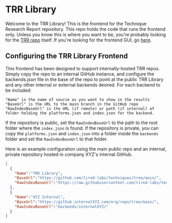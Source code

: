 # TRR Library

Welcome to the TRR Library! This is the frontend for the Technique Research
Report repository. This repo holds the code that runs the frontend only.  Unless
you know this is where you want to be, you're probably looking for the [TRR
repo] itself. If you're looking for the frontend GUI, go [here].

[TRR Repo]: https://github.edwardjones.com/ejsecure/technique-research-reports
[here]: https://github.edwardjones.com/pages/ejsecure/trr-library/

## Configuring the TRR Library Frontend

This frontend has been designed to support internally-hosted TRR repos. Simply copy the repo to an internal GitHub instance, and configure the backends.json file in the base of the repo to point at the public TRR Library and any other internal or external backends desired. For each backend to be included:

```text
"Name" is the name of source as you want to show in the results
"BaseUrl" is the URL to the main branch in the GitHub repo
"RawIndexBaseUrl" is the URL (if remote) or path (if internal) of folder holding the platforms.json and index.json for the backend.
```

If the repository is public, set the `RawIndexBaseUrl` to the path to the root
folder where the `index.json` is found.  If the repository is private, you can
copy the `platforms.json` and `index.json` into a folder inside the `backends`
folder and set the `RawIndexBaseUrl` to that folder. 

Here is an example configuration using the main public repo and an internal,
private repository hosted in company XYZ's internal GitHub.

```json
[
  {
    "Name":"TRR Library",
    "BaseUrl":"https://github.com/tired-labs/techniques/tree/main/",
    "RawIndexBaseUrl":"https://raw.githubusercontent.com/tired-labs/techniques/main/"
  },
  {
    "Name":"XYZ Internal",
    "BaseUrl":"https://github.internalXYZ.com/org/repo/tree/main/",
    "RawIndexBaseUrl":"backends/internalXYZ/"
  }
]
```
